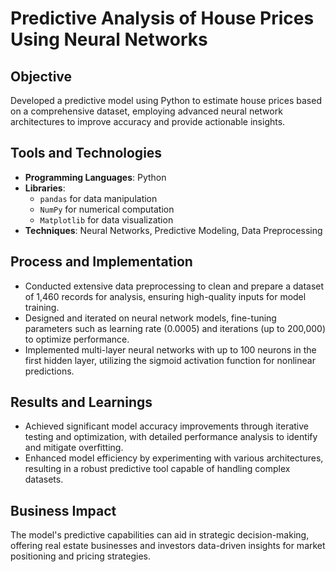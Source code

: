 # Predictive Analysis of House Prices Using Neural Networks

## Objective

Developed a predictive model using Python to estimate house prices based on a comprehensive dataset, employing advanced neural network architectures to improve accuracy and provide actionable insights.

## Tools and Technologies

- **Programming Languages**: Python
- **Libraries**:
  - `pandas` for data manipulation
  - `NumPy` for numerical computation
  - `Matplotlib` for data visualization
- **Techniques**: Neural Networks, Predictive Modeling, Data Preprocessing

## Process and Implementation

- Conducted extensive data preprocessing to clean and prepare a dataset of 1,460 records for analysis, ensuring high-quality inputs for model training.
- Designed and iterated on neural network models, fine-tuning parameters such as learning rate (0.0005) and iterations (up to 200,000) to optimize performance.
- Implemented multi-layer neural networks with up to 100 neurons in the first hidden layer, utilizing the sigmoid activation function for nonlinear predictions.

## Results and Learnings

- Achieved significant model accuracy improvements through iterative testing and optimization, with detailed performance analysis to identify and mitigate overfitting.
- Enhanced model efficiency by experimenting with various architectures, resulting in a robust predictive tool capable of handling complex datasets.

## Business Impact

The model's predictive capabilities can aid in strategic decision-making, offering real estate businesses and investors data-driven insights for market positioning and pricing strategies.


